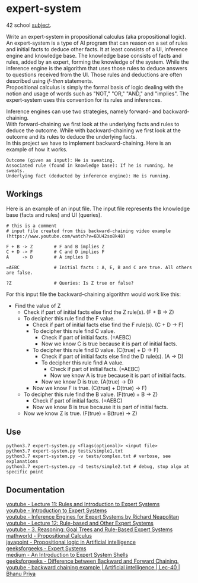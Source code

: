# expert-system
42 school [subject](https://cdn.intra.42.fr/pdf/pdf/81332/en.subject.pdf).

Write an expert-system in propositional calculus (aka propositional logic).<br>
An expert-system is a type of AI program that can reason on a set of rules and initial facts to deduce other facts. It at least consists of a UI, inference engine and knowledge base. The knowledge base consists of facts and rules, added by an expert, forming the knowledge of the system. While the inference engine is the algorithm that uses those rules to deduce answers to questions received from the UI. Those rules and deductions are often described using _if-then_ statements.<br>
Propositional calculus is simply the formal basis of logic dealing with the notion and usage of words such as "NOT," "OR," "AND," and "implies". The expert-system uses this convention for its rules and inferences.

Inference engines can use two strategies, namely forward- and backward-chaining.<br>
With forward-chaining we first look at the underlying facts and rules to deduce the outcome. While with backward-chaining we first look at the outcome and its rules to deduce the underlying facts.<br>
In this project we have to implement backward-chaining. Here is an example of how it works.
```
Outcome (given as input): He is sweating.
Associated rule (found in knowledge base): If he is running, he sweats.
Underlying fact (deducted by inference engine): He is running.
```

## Workings
Here is an example of an input file. The input file represents the knowledge base (facts and rules) and UI (queries).
```
# this is a comment
# input file created from this backward-chaining video example (https://www.youtube.com/watch?v=6DU42so8k48)

F + B -> Z        # F and B implies Z
C + D -> F        # C and D implies F
A     -> D        # A implies D

=AEBC             # Initial facts : A, E, B and C are true. All others are false.

?Z                # Queries: Is Z true or false?
```
For this input file the backward-chaining algorithm would work like this:
* Find the value of Z
  * Check if part of initial facts else find the Z rule(s). (F + B -> Z)
  * To decipher this rule find the F value.
    * Check if part of initial facts else find the F rule(s). (C + D -> F)
    * To decipher this rule find C value.
      * Check if part of initial facts. (=AEBC)
      * Now we know C is true because it is part of initial facts.
    * To decipher this rule find D value. (C(true) + D -> F)
      * Check if part of initial facts else find the D rule(s). (A -> D)
      * To decipher this rule find A value.
        * Check if part of initial facts. (=AEBC)
        * Now we know A is true because it is part of initial facts.
      * Now we know D is true. (A(true) -> D)
    * Now we know F is true. (C(true) + D(true) -> F)
  * To decipher this rule find the B value. (F(true) + B -> Z)
    * Check if part of initial facts. (=AEBC)
    * Now we know B is true because it is part of initial facts.
  * Now we know Z is true. (F(true) + B(true) -> Z)

## Use
```
python3.7 expert-system.py <flags(optional)> <input file>
python3.7 expert-system.py tests/simple1.txt
python3.7 expert-system.py -v tests/complex.txt # verbose, see explanations
python3.7 expert-system.py -d tests/simple2.txt # debug, stop algo at specific point
```

## Documentation
[youtube - Lecture 11: Rules and Introduction to Expert Systems](https://www.youtube.com/watch?v=BXHcPESoaPY)<br>
[youtube - Introduction to Expert Systems](https://www.youtube.com/watch?v=Z-HdPw9fpqI)<br>
[youtube - Inference Engines for Expert Systems by Richard Neapolitan](https://www.youtube.com/watch?v=h6zCkrZ8ehE)<br>
[youtube - Lecture 12: Rule-based and Other Expert Systems](https://www.youtube.com/watch?v=GXLURYcP33k)<br>
[youtube - 3. Reasoning: Goal Trees and Rule-Based Expert Systems](https://www.youtube.com/watch?v=leXa7EKUPFk)<br>
[mathworld - Propositional Calculus](https://mathworld.wolfram.com/PropositionalCalculus.html)<br>
[javapoint - Propositional logic in Artificial intelligence](https://www.javatpoint.com/propositional-logic-in-artificial-intelligence)<br>
[geeksforgeeks - Expert Systems](https://www.geeksforgeeks.org/expert-systems/)<br>
[medium - An Introduction to Expert System Shells](https://medium.com/nerd-for-tech/an-introduction-to-expert-system-shells-530043914ec0)<br>
[geeksforgeeks - Difference between Backward and Forward Chaining.](https://www.geeksforgeeks.org/difference-between-backward-and-forward-chaining/)<br>
[youtube - backward chaining example | Artificial intelligence | Lec-40 | Bhanu Priya](https://www.youtube.com/watch?v=6DU42so8k48)
